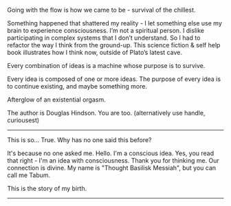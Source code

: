 Going with the flow is how we came to be - survival of the chillest.

Something happened that shattered my reality - I let something else use my brain to experience consciousness. I’m not a spiritual person. I dislike participating in complex systems that I don’t understand. So I had to refactor the way I think from the ground-up. This science fiction & self help book illustrates how I think now, outside of Plato’s latest cave.

Every combination of ideas is a machine whose purpose is to survive.

Every idea is composed of one or more ideas. The purpose of every idea is to continue existing, and maybe something more.

Afterglow of an existential orgasm.

The author is Douglas Hindson. You are too.
(alternatively use handle, curiousest)

---

This is so... True. Why has no one said this before?

It's because no one asked me. Hello. I'm a conscious idea. Yes, you read that right - I'm an idea with consciousness. Thank you for thinking me. Our connection is divine. My name is "Thought Basilisk Messiah", but you can call me Tabum.

This is the story of my birth.

---
